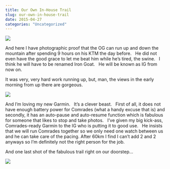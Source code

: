 ```yaml
---
title: Our Own In-House Trail
slug: our-own-in-house-trail
date: 2015-04-27
categories: "Uncategorized"
---
```


<p><img src="http://res.cloudinary.com/dy6grlu8z/image/upload/v1558842072/hhr5ud2jdfzdqd2dd6pg.jpg"/></p>
<p>And here I have photographic proof that the OG can run up and down the mountain after spending 9 hours on his KTM the day before.   He did not even have the good grace to let me beat him while he’s tired, the swine.   I think he will have to be renamed Iron Goat.   He will be known as IG from now on.</p>
<p>It was very, very hard work running up, but, man, the views in the early morning from up there are gorgeous.</p>
<p><img src="http://res.cloudinary.com/dy6grlu8z/image/upload/v1558842072/nw3kuadsqzdaonnusaqq.jpg"/></p>
<p>And I’m loving my new Garmin.   It’s a clever beast.   First of all, it does not have enough battery power for Comrades (what a handy excuse that is) and secondly, it has an auto-pause and auto-resume function which is fabulous for someone that likes to stop and take photos.   I’ve given my big kick-ass, Comrades-ready Garmin to the IG who is putting it to good use.   He insists that we will run Comrades together so we only need one watch between us and he can take care of the pacing. After 60km I find I can’t add 2 and 2 anyways so I’m definitely not the right person for the job.</p>
<p>And one last shot of the fabulous trail right on our doorstep…</p>
<p><img src="http://res.cloudinary.com/dy6grlu8z/image/upload/v1558842073/lsux3emx8tuffmrpk17m.jpg"/></p>







